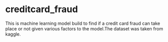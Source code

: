# creditcard_fraud
This is machine learning model build to find if a credit card fraud can take place or not given various factors to the model.The dataset was taken from kaggle.
